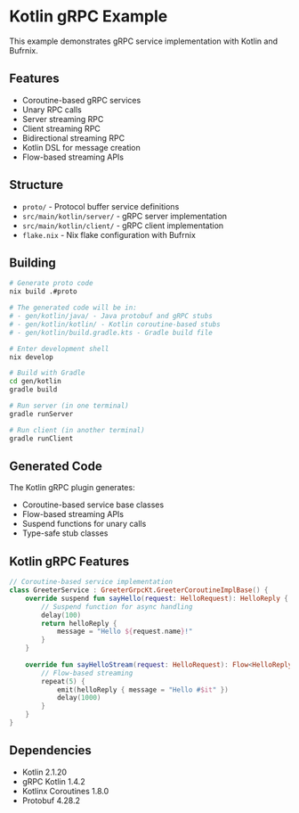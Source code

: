 # Kotlin gRPC Example

This example demonstrates gRPC service implementation with Kotlin and Bufrnix.

## Features

- Coroutine-based gRPC services
- Unary RPC calls
- Server streaming RPC
- Client streaming RPC
- Bidirectional streaming RPC
- Kotlin DSL for message creation
- Flow-based streaming APIs

## Structure

- `proto/` - Protocol buffer service definitions
- `src/main/kotlin/server/` - gRPC server implementation
- `src/main/kotlin/client/` - gRPC client implementation
- `flake.nix` - Nix flake configuration with Bufrnix

## Building

```bash
# Generate proto code
nix build .#proto

# The generated code will be in:
# - gen/kotlin/java/ - Java protobuf and gRPC stubs
# - gen/kotlin/kotlin/ - Kotlin coroutine-based stubs
# - gen/kotlin/build.gradle.kts - Gradle build file

# Enter development shell
nix develop

# Build with Gradle
cd gen/kotlin
gradle build

# Run server (in one terminal)
gradle runServer

# Run client (in another terminal)
gradle runClient
```

## Generated Code

The Kotlin gRPC plugin generates:
- Coroutine-based service base classes
- Flow-based streaming APIs
- Suspend functions for unary calls
- Type-safe stub classes

## Kotlin gRPC Features

```kotlin
// Coroutine-based service implementation
class GreeterService : GreeterGrpcKt.GreeterCoroutineImplBase() {
    override suspend fun sayHello(request: HelloRequest): HelloReply {
        // Suspend function for async handling
        delay(100)
        return helloReply { 
            message = "Hello ${request.name}!"
        }
    }
    
    override fun sayHelloStream(request: HelloRequest): Flow<HelloReply> = flow {
        // Flow-based streaming
        repeat(5) {
            emit(helloReply { message = "Hello #$it" })
            delay(1000)
        }
    }
}
```

## Dependencies

- Kotlin 2.1.20
- gRPC Kotlin 1.4.2
- Kotlinx Coroutines 1.8.0
- Protobuf 4.28.2